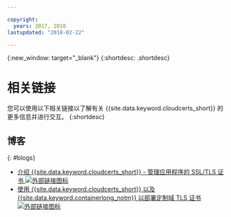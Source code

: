 ```yaml
---

copyright:
  years: 2017, 2018
lastupdated: "2018-02-22"

---
```


{:new_window: target="_blank"}
{:shortdesc: .shortdesc}


# 相关链接

您可以使用以下相关链接以了解有关 {{site.data.keyword.cloudcerts_short}} 的更多信息并进行交互。
{:shortdesc}

## 博客
{: #blogs}

* <a href="https://www.ibm.com/blogs/bluemix/2017/12/introducing-ibm-cloud-certificate-manager-manage-ssltls-certificates-apps/" target="_blank">介绍 {{site.data.keyword.cloudcerts_short}} - 管理应用程序的 SSL/TLS 证书 <img src="../../icons/launch-glyph.svg" alt="外部链接图标"></a>
* <a href="https://www.ibm.com/blogs/bluemix/2018/01/use-ibm-cloud-certificate-manager-ibm-cloud-container-service-deploy-custom-domain-tls-certificates/" target="_blank">使用 {{site.data.keyword.cloudcerts_short}} 以及 {{site.data.keyword.containerlong_notm}} 以部署定制域 TLS 证书 <img src="../../icons/launch-glyph.svg" alt="外部链接图标"></a>
